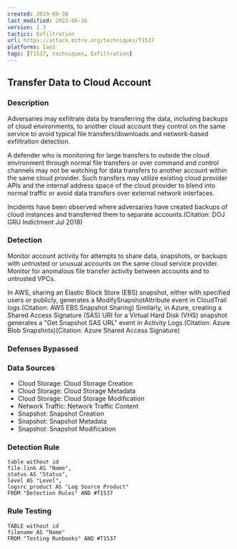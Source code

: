 ```yaml
---
created: 2019-08-30
last_modified: 2022-06-16
version: 1.3
tactics: Exfiltration
url: https://attack.mitre.org/techniques/T1537
platforms: IaaS
tags: [T1537, techniques, Exfiltration]
---
```


## Transfer Data to Cloud Account

### Description

Adversaries may exfiltrate data by transferring the data, including backups of cloud environments, to another cloud account they control on the same service to avoid typical file transfers/downloads and network-based exfiltration detection.

A defender who is monitoring for large transfers to outside the cloud environment through normal file transfers or over command and control channels may not be watching for data transfers to another account within the same cloud provider. Such transfers may utilize existing cloud provider APIs and the internal address space of the cloud provider to blend into normal traffic or avoid data transfers over external network interfaces.

Incidents have been observed where adversaries have created backups of cloud instances and transferred them to separate accounts.(Citation: DOJ GRU Indictment Jul 2018) 

### Detection

Monitor account activity for attempts to share data, snapshots, or backups with untrusted or unusual accounts on the same cloud service provider. Monitor for anomalous file transfer activity between accounts and to untrusted VPCs. 

In AWS, sharing an Elastic Block Store (EBS) snapshot, either with specified users or publicly, generates a ModifySnapshotAttribute event in CloudTrail logs.(Citation: AWS EBS Snapshot Sharing) Similarly, in Azure, creating a Shared Access Signature (SAS) URI for a Virtual Hard Disk (VHS) snapshot generates a "Get Snapshot SAS URL" event in Activity Logs.(Citation: Azure Blob Snapshots)(Citation: Azure Shared Access Signature)

### Defenses Bypassed



### Data Sources

  - Cloud Storage: Cloud Storage Creation
  -  Cloud Storage: Cloud Storage Metadata
  -  Cloud Storage: Cloud Storage Modification
  -  Network Traffic: Network Traffic Content
  -  Snapshot: Snapshot Creation
  -  Snapshot: Snapshot Metadata
  -  Snapshot: Snapshot Modification
### Detection Rule

```dataview
table without id
file.link AS "Name",
status AS "Status",
level AS "Level",
logsrc_product AS "Log Source Product"
FROM "Detection Rules" AND #T1537
```

### Rule Testing

```dataview
TABLE without id
filename AS "Name"
FROM "Testing Runbooks" AND #T1537
```
